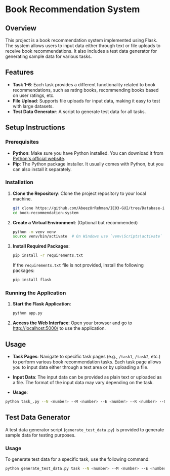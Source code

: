 # Book Recommendation System

## Overview
This project is a book recommendation system implemented using Flask. The system allows users to input data either through text or file uploads to receive book recommendations. It also includes a test data generator for generating sample data for various tasks.

## Features
- **Task 1-6**: Each task provides a different functionality related to book recommendations, such as rating books, recommending books based on user ratings, etc.
- **File Upload**: Supports file uploads for input data, making it easy to test with large datasets.
- **Test Data Generator**: A script to generate test data for all tasks.

## Setup Instructions

### Prerequisites
- **Python**: Make sure you have Python installed. You can download it from [Python's official website](https://www.python.org/).
- **Pip**: The Python package installer. It usually comes with Python, but you can also install it separately.

### Installation

1. **Clone the Repository**: Clone the project repository to your local machine.
    ```sh
    git clone https://github.com/AbeezUrRehman/IE03-GUI/tree/Database-integration-all-tasks
    cd book-recommendation-system
    ```

2. **Create a Virtual Environment**: (Optional but recommended)
    ```sh
    python -m venv venv
    source venv/bin/activate  # On Windows use `venv\Scripts\activate`
    ```

3. **Install Required Packages**:
    ```sh
    pip install -r requirements.txt
    ```
    If the `requirements.txt` file is not provided, install the following packages:
    ```sh
    pip install flask
    ```

### Running the Application

1. **Start the Flask Application**:
    ```sh
    python app.py
    ```

2. **Access the Web Interface**: Open your browser and go to [http://localhost:5000/](http://localhost:5000/) to use the application.

## Usage

- **Task Pages**: Navigate to specific task pages (e.g., `/task1`, `/task2`, etc.) to perform various book recommendation tasks. Each task page allows you to input data either through a text area or by uploading a file.

- **Input Data**: The input data can be provided as plain text or uploaded as a file. The format of the input data may vary depending on the task.

- **Usage**:
```sh
python task_.py --N <number> --M <number> --E <number> --R <number> --Q <number> --doc_count <number>
```

## Test Data Generator

A test data generator script (`generate_test_data.py`) is provided to generate sample data for testing purposes.

### Usage
To generate test data for a specific task, use the following command:
```sh
python generate_test_data.py task --N <number> --M <number> --E <number> --R <number> --Q <number> --doc_count <number>
```